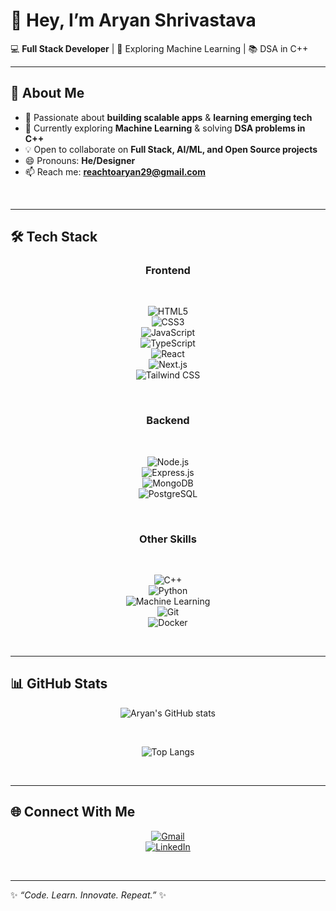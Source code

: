 # 👋 Hey, I’m Aryan Shrivastava  

💻 **Full Stack Developer** | 🤖 Exploring Machine Learning | 📚 DSA in C++  

---

## 🚀 About Me  
- 👀 Passionate about **building scalable apps** & **learning emerging tech**  
- 🌱 Currently exploring **Machine Learning** & solving **DSA problems in C++**  
- 💡 Open to collaborate on **Full Stack, AI/ML, and Open Source projects**  
- 😄 Pronouns: **He/Designer**  
- 📫 Reach me: **[reachtoaryan29@gmail.com](mailto:reachtoaryan29@gmail.com)**  

<br/>

---

## 🛠️ Tech Stack  

<div align="center">  

### **Frontend**  
<br/>  

![HTML5](https://img.shields.io/badge/HTML5-E34F26?style=for-the-badge&logo=html5&logoColor=fff)  
![CSS3](https://img.shields.io/badge/CSS3-1572B6?style=for-the-badge&logo=css3&logoColor=fff)  
![JavaScript](https://img.shields.io/badge/JavaScript-F7E018?style=for-the-badge&logo=javascript&logoColor=000)  
![TypeScript](https://img.shields.io/badge/TypeScript-3178C6?style=for-the-badge&logo=typescript&logoColor=fff)  
![React](https://img.shields.io/badge/React-61DBFB?style=for-the-badge&logo=react&logoColor=000)  
![Next.js](https://img.shields.io/badge/Next.js-000?style=for-the-badge&logo=next.js&logoColor=fff)  
![Tailwind CSS](https://img.shields.io/badge/Tailwind-38B2AC?style=for-the-badge&logo=tailwind-css&logoColor=fff)  

<br/>  

### **Backend**  
<br/>  

![Node.js](https://img.shields.io/badge/Node.js-43853D?style=for-the-badge&logo=node.js&logoColor=fff)  
![Express.js](https://img.shields.io/badge/Express-000?style=for-the-badge&logo=express&logoColor=fff)  
![MongoDB](https://img.shields.io/badge/MongoDB-47A248?style=for-the-badge&logo=mongodb&logoColor=fff)  
![PostgreSQL](https://img.shields.io/badge/PostgreSQL-316192?style=for-the-badge&logo=postgresql&logoColor=fff)  

<br/>  

### **Other Skills**  
<br/>  

![C++](https://img.shields.io/badge/C++-00599C?style=for-the-badge&logo=cplusplus&logoColor=fff)  
![Python](https://img.shields.io/badge/Python-3776AB?style=for-the-badge&logo=python&logoColor=fff)  
![Machine Learning](https://img.shields.io/badge/ML-FF6F00?style=for-the-badge&logo=tensorflow&logoColor=fff)  
![Git](https://img.shields.io/badge/Git-F05033?style=for-the-badge&logo=git&logoColor=fff)  
![Docker](https://img.shields.io/badge/Docker-2496ED?style=for-the-badge&logo=docker&logoColor=fff)  

</div>  

<br/>

---

## 📊 GitHub Stats  

<div align="center">  

![Aryan's GitHub stats](https://github-readme-stats.vercel.app/api?username=ShrivastvAryan&show_icons=true&theme=radical)  

<br/>  

![Top Langs](https://github-readme-stats.vercel.app/api/top-langs/?username=ShrivastvAryan&layout=compact&theme=radical)  

</div>  

<br/>

---

## 🌐 Connect With Me  

<div align="center">  

[![Gmail](https://img.shields.io/badge/Gmail-D14836?style=for-the-badge&logo=gmail&logoColor=fff)](mailto:reachtoaryan29@gmail.com)  
[![LinkedIn](https://img.shields.io/badge/LinkedIn-0A66C2?style=for-the-badge&logo=linkedin&logoColor=fff)](https://www.linkedin.com/in/aryanshrivastava290605/)  

</div>  

<br/>

---

✨ _“Code. Learn. Innovate. Repeat.”_ ✨  
